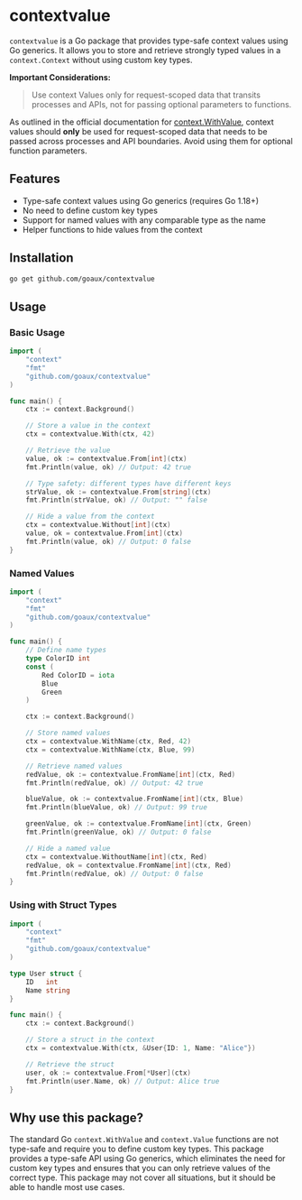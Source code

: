 # contextvalue

`contextvalue` is a Go package that provides type-safe context values using Go generics.
It allows you to store and retrieve strongly typed values in a `context.Context` without using custom key types.

**Important Considerations:**

> Use context Values only for request-scoped data that transits processes and APIs, not for passing optional parameters to functions.

As outlined in the official documentation for [context.WithValue](https://pkg.go.dev/context#WithValue),
context values should **only** be used for request-scoped data that needs to be passed across processes and API boundaries.
Avoid using them for optional function parameters.

## Features

- Type-safe context values using Go generics (requires Go 1.18+)
- No need to define custom key types
- Support for named values with any comparable type as the name
- Helper functions to hide values from the context

## Installation

```sh
go get github.com/goaux/contextvalue
```

## Usage

### Basic Usage

```go
import (
	"context"
	"fmt"
	"github.com/goaux/contextvalue"
)

func main() {
	ctx := context.Background()

	// Store a value in the context
	ctx = contextvalue.With(ctx, 42)

	// Retrieve the value
	value, ok := contextvalue.From[int](ctx)
	fmt.Println(value, ok) // Output: 42 true

	// Type safety: different types have different keys
	strValue, ok := contextvalue.From[string](ctx)
	fmt.Println(strValue, ok) // Output: "" false

	// Hide a value from the context
	ctx = contextvalue.Without[int](ctx)
	value, ok = contextvalue.From[int](ctx)
	fmt.Println(value, ok) // Output: 0 false
}
```

### Named Values

```go
import (
	"context"
	"fmt"
	"github.com/goaux/contextvalue"
)

func main() {
	// Define name types
	type ColorID int
	const (
		Red ColorID = iota
		Blue
		Green
	)

	ctx := context.Background()

	// Store named values
	ctx = contextvalue.WithName(ctx, Red, 42)
	ctx = contextvalue.WithName(ctx, Blue, 99)

	// Retrieve named values
	redValue, ok := contextvalue.FromName[int](ctx, Red)
	fmt.Println(redValue, ok) // Output: 42 true

	blueValue, ok := contextvalue.FromName[int](ctx, Blue)
	fmt.Println(blueValue, ok) // Output: 99 true

	greenValue, ok := contextvalue.FromName[int](ctx, Green)
	fmt.Println(greenValue, ok) // Output: 0 false

	// Hide a named value
	ctx = contextvalue.WithoutName[int](ctx, Red)
	redValue, ok = contextvalue.FromName[int](ctx, Red)
	fmt.Println(redValue, ok) // Output: 0 false
}
```

### Using with Struct Types

```go
import (
	"context"
	"fmt"
	"github.com/goaux/contextvalue"
)

type User struct {
	ID   int
	Name string
}

func main() {
	ctx := context.Background()

	// Store a struct in the context
	ctx = contextvalue.With(ctx, &User{ID: 1, Name: "Alice"})

	// Retrieve the struct
	user, ok := contextvalue.From[*User](ctx)
	fmt.Println(user.Name, ok) // Output: Alice true
}
```

## Why use this package?

The standard Go `context.WithValue` and `context.Value` functions are not type-safe and require you to define custom key types.
This package provides a type-safe API using Go generics, which eliminates the need for custom key types and ensures that you can only retrieve values of the correct type.
This package may not cover all situations, but it should be able to handle most use cases.

